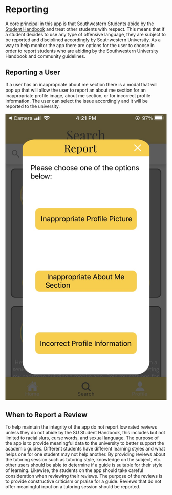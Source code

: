 # Reporting

A core principal in this app is that Southwestern Students abide by the [Student Handbook](https://www.southwestern.edu/life-at-southwestern/student-handbook/) and treat other students with respect. This means that if a student decides to use any type of offensive language, they are subject to be reported and disciplined accordingly by Southwestern University. As a way to help monitor the app there are options for the user to choose in order to report students who are abiding by the Southwestern University Handbook and community guidelines.

## Reporting a User

If a user has an inappropriate about me section there is a modal that will pop up that will allow the user to report an about me section for an inappropriate profile image, about me section, or for incorrect profile information. The user can select the issue accordingly and it will be reported to the university.

![report](/assets/fe/report.jpg)

## When to Report a Review

To help maintain the integrity of the app do not report low rated reviews unless they do not abide by the SU Student Handbook, this includes but not limited to racial slurs, curse words, and sexual language. The purpose of the app is to provide meaningful data to the university to better support the academic guides. Different students have different learning styles and what helps one for one student may not help another. By providing reviews about the tutoring session such as tutoring style, knowledge on the subject, etc. other users should be able to determine if a guide is suitable for their style of learning. Likewise, the students on the app should take careful consideration when reviewing their reviews. The purpose of the reviews is to provide constructive criticism or praise for a guide. Reviews that do not offer meaningful input on a tutoring session should be reported. 